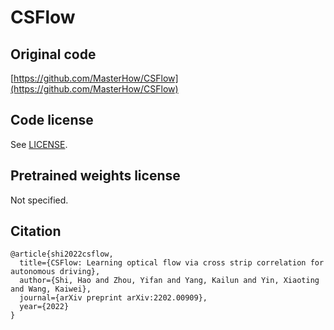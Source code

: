 # CSFlow

## Original code

[https://github.com/MasterHow/CSFlow](https://github.com/MasterHow/CSFlow)

## Code license

See [LICENSE](LICENSE).

## Pretrained weights license

Not specified.

## Citation

```
@article{shi2022csflow,
  title={CSFlow: Learning optical flow via cross strip correlation for autonomous driving},
  author={Shi, Hao and Zhou, Yifan and Yang, Kailun and Yin, Xiaoting and Wang, Kaiwei},
  journal={arXiv preprint arXiv:2202.00909},
  year={2022}
}
```
